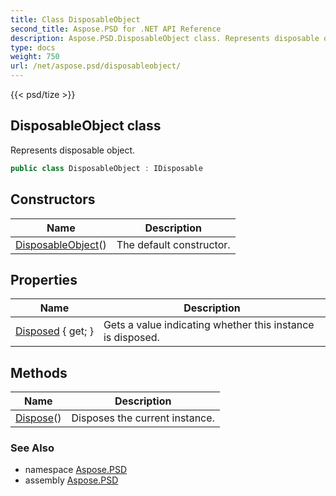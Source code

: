 ```yaml
---
title: Class DisposableObject
second_title: Aspose.PSD for .NET API Reference
description: Aspose.PSD.DisposableObject class. Represents disposable object
type: docs
weight: 750
url: /net/aspose.psd/disposableobject/
---
```

{{< psd/tize >}}
## DisposableObject class

Represents disposable object.

```csharp
public class DisposableObject : IDisposable
```

## Constructors

| Name | Description |
| --- | --- |
| [DisposableObject](disposableobject/)() | The default constructor. |

## Properties

| Name | Description |
| --- | --- |
| [Disposed](../../aspose.psd/disposableobject/disposed/) { get; } | Gets a value indicating whether this instance is disposed. |

## Methods

| Name | Description |
| --- | --- |
| [Dispose](../../aspose.psd/disposableobject/dispose/)() | Disposes the current instance. |

### See Also

* namespace [Aspose.PSD](../../aspose.psd/)
* assembly [Aspose.PSD](../../)


